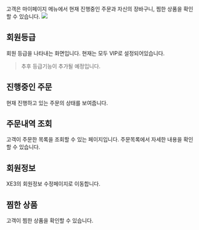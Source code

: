 고객은 마이페이지 메뉴에서 현재 진행중인 주문과 자신의 장바구니, 찜한 상품을 확인할 수 있습니다.
![](https://github.com/akasima/xero_commerce/blob/master/screenshot/mypage.png)

## 회원등급

회원 등급을 나타내는 화면입니다. 현재는 모두 VIP로 설정되어있습니다.

> 추후 등급기능이 추가될 예정입니다.

## 진행중인 주문

현재 진행하고 있는 주문의 상태를 보여줍니다.

## 주문내역 조회

고객이 주문한 목록을 조회할 수 있는 페이지입니다. 주문목록에서 자세한 내용을 확인 할 수 있습니다.

## 회원정보

XE3의 회원정보 수정페이지로 이동합니다.

## 찜한 상품

고객이 찜한 상품을 확인할 수 있습니다.